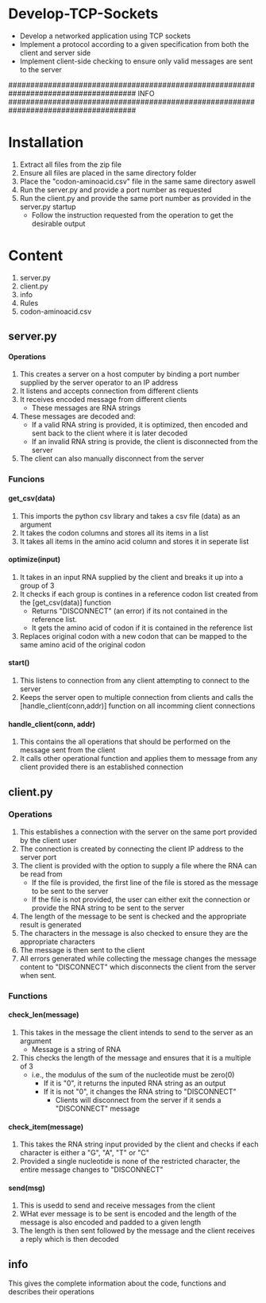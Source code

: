 # Develop-TCP-Sockets
- Develop a networked application using TCP sockets 
- Implement a protocol according to a given specification from both the client and server side 
- Implement client-side checking to ensure only valid messages are sent to the server


#####################################################################################
                                      INFO
#####################################################################################

# Installation
1. Extract all files from the zip file
2. Ensure all files are placed in the same directory folder
3. Place the "codon-aminoacid.csv" file in the same same directory aswell
4. Run the server.py and provide a port number as requested
5. Run the client.py and provide the same port number as provided in the server.py startup
    * Follow the instruction requested from the operation to get the desirable output

# Content
1. server.py
2. client.py
3. info
4. Rules
5. codon-aminoacid.csv

## server.py
#### Operations
1. This creates a server on a host computer by binding a port number supplied by the server operator to an IP address
2. It listens and accepts connection from different clients
3. It receives encoded message from different clients
    * These messages are RNA strings
4. These messages are decoded and:
    * If a valid RNA string is provided, it is optimized, then encoded and sent back to the client where it is later decoded
    * If an invalid RNA string is provide, the client is disconnected from the server
5. The client can also manually disconnect from the server

### Funcions
#### get_csv(data)
1. This imports the python csv library and takes a csv file (data) as an argument
2. It takes the codon columns and stores all its items in a list
3. It takes all items in the amino acid column and stores it in seperate list

#### optimize(input)
1. It takes in an input RNA supplied by the client and breaks it up into a group of 3
2. It checks if each group is contines in a reference codon list created from the [get_csv(data)] function
    * Returns "DISCONNECT" (an error) if its not contained in the reference list.
    * It gets the amino acid of codon if it is contained in the reference list
3. Replaces original codon with a new codon that can be mapped to the same amino acid of the original codon

#### start()
1. This listens to connection from any client attempting to connect to the server
2. Keeps the server open to multiple connection from clients and calls the [handle_client(conn,addr)] function on all incomming client connections

#### handle_client(conn, addr)
1. This contains the all operations that should be performed on the message sent from the client
2. It calls other operational function and applies them to message from any client provided there is an established connection


## client.py
### Operations
1. This establishes a connection with the server on the same port provided by the client user
2. The connection is created by connecting the client IP address to the server port
3. The client is provided with the option to supply a file where the RNA can be read from
    * If the file is provided, the first line of the file is stored as the message to be sent to the server
    * If the file is not provided, the user can either exit the connection or provide the RNA string to be sent to the server
4. The length of the message to be sent is checked and the appropriate result is generated
5. The characters in the message is also checked to ensure they are the appropriate characters
6. The message is then sent to the client
7. All errors generated while collecting the message changes the message content to "DISCONNECT" which disconnects the client from the server when sent. 

### Functions
#### check_len(message)
1. This takes in the message the client intends to send to the server as an argument
    * Message is a string of RNA
2. This checks the length of the message and ensures that it is a multiple of 3
    * i.e., the modulus of the sum of the nucleotide must be zero(0)
        * If it is "0", it returns the inputed RNA string as an output
        * If it is not "0", it changes the RNA string to "DISCONNECT"
            * Clients will disconnect from the server if it sends a "DISCONNECT" message
            
#### check_item(message)
1. This takes the RNA string input provided by the client and checks if each character is either a "G", "A", "T" or "C"
2. Provided a single nucleotide is none of the restricted character, the entire message changes to "DISCONNECT"

#### send(msg)
1. This is usedd to send and receive messages from the client
2. WHat ever message is to be sent is encoded and the length of the message is also encoded and padded to a given length
3. The length is then sent followed by the message and the client receives a reply which is then decoded

## info
This gives the complete information about the code, functions and describes their operations

